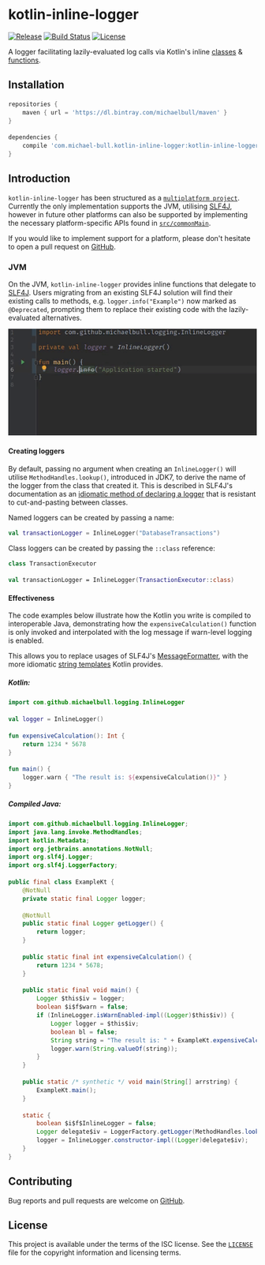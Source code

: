 # kotlin-inline-logger

[![Release](https://api.bintray.com/packages/michaelbull/maven/kotlin-inline-logger/images/download.svg)](https://bintray.com/michaelbull/maven/kotlin-inline-logger/_latestVersion) [![Build Status](https://travis-ci.org/michaelbull/kotlin-inline-logger.svg?branch=master)](https://travis-ci.org/michaelbull/kotlin-inline-logger) [![License](https://img.shields.io/github/license/michaelbull/kotlin-inline-logger.svg)](https://github.com/michaelbull/kotlin-inline-logger/blob/master/LICENSE)

A logger facilitating lazily-evaluated log calls via Kotlin's inline [classes][inline-classes] & [functions][inline-functions].

## Installation

```groovy
repositories {
    maven { url = 'https://dl.bintray.com/michaelbull/maven' }
}

dependencies {
    compile 'com.michael-bull.kotlin-inline-logger:kotlin-inline-logger-jvm:1.0.0'
}
```

## Introduction

`kotlin-inline-logger` has been structured as a [`multiplatform project`][mpp].
Currently the only implementation supports the JVM, utilising [SLF4J][slf4j],
however in future other platforms can also be supported by implementing the
necessary platform-specific APIs found in [`src/commonMain`](src/commonMain).

If you would like to implement support for a platform, please don't hesitate
to open a pull request on [GitHub][github].

### JVM

On the JVM, `kotlin-inline-logger` provides inline functions that delegate
to [SLF4J][slf4j]. Users migrating from an existing SLF4J solution will find
their existing calls to methods, e.g. `logger.info("Example")` now marked as
`@Deprecated`, prompting them to replace their existing code with the
lazily-evaluated alternatives.

![ReplaceWith example](replacewith-example.gif)

#### Creating loggers

By default, passing no argument when creating an `InlineLogger()` will utilise
`MethodHandles.lookup()`, introduced in JDK7, to derive the name of the logger
from the class that created it. This is described in SLF4J's documentation as
an [idiomatic method of declaring a logger][slf4j-idiom] that is resistant to
cut-and-pasting between classes.

Named loggers can be created by passing a name:

```kotlin
val transactionLogger = InlineLogger("DatabaseTransactions")
```

Class loggers can be created by passing the `::class` reference:

```kotlin
class TransactionExecutor

val transactionLogger = InlineLogger(TransactionExecutor::class)
```


#### Effectiveness

The code examples below illustrate how the Kotlin you write is compiled to
interoperable Java, demonstrating how the `expensiveCalculation()` function is
only invoked and interpolated with the log message if warn-level logging is
enabled.

This allows you to replace usages of SLF4J's [MessageFormatter][slf4j-formatter],
with the more idiomatic [string templates][string-templates] Kotlin provides.

##### Kotlin:

```kotlin
import com.github.michaelbull.logging.InlineLogger

val logger = InlineLogger()

fun expensiveCalculation(): Int {
    return 1234 * 5678
}

fun main() {
    logger.warn { "The result is: ${expensiveCalculation()}" }
}
```

##### Compiled Java:

```java
import com.github.michaelbull.logging.InlineLogger;
import java.lang.invoke.MethodHandles;
import kotlin.Metadata;
import org.jetbrains.annotations.NotNull;
import org.slf4j.Logger;
import org.slf4j.LoggerFactory;

public final class ExampleKt {
    @NotNull
    private static final Logger logger;

    @NotNull
    public static final Logger getLogger() {
        return logger;
    }

    public static final int expensiveCalculation() {
        return 1234 * 5678;
    }

    public static final void main() {
        Logger $this$iv = logger;
        boolean $i$f$warn = false;
        if (InlineLogger.isWarnEnabled-impl((Logger)$this$iv)) {
            Logger logger = $this$iv;
            boolean bl = false;
            String string = "The result is: " + ExampleKt.expensiveCalculation();
            logger.warn(String.valueOf(string));
        }
    }

    public static /* synthetic */ void main(String[] arrstring) {
        ExampleKt.main();
    }

    static {
        boolean $i$f$InlineLogger = false;
        Logger delegate$iv = LoggerFactory.getLogger(MethodHandles.lookup().lookupClass());
        logger = InlineLogger.constructor-impl((Logger)delegate$iv);
    }
}
```

## Contributing

Bug reports and pull requests are welcome on [GitHub][github].

## License

This project is available under the terms of the ISC license. See the
[`LICENSE`](LICENSE) file for the copyright information and licensing terms.

[inline-classes]: https://kotlinlang.org/docs/reference/inline-classes.html
[inline-functions]: https://kotlinlang.org/docs/reference/inline-functions.html
[mpp]: https://kotlinlang.org/docs/reference/multiplatform.html
[string-templates]: https://kotlinlang.org/docs/reference/basic-types.html#string-templates
[github]: https://github.com/michaelbull/kotlin-inline-logger
[slf4j]: https://www.slf4j.org/
[slf4j-idiom]: https://www.slf4j.org/faq.html#declaration_pattern
[slf4j-formatter]: https://www.slf4j.org/api/org/slf4j/helpers/MessageFormatter.html
